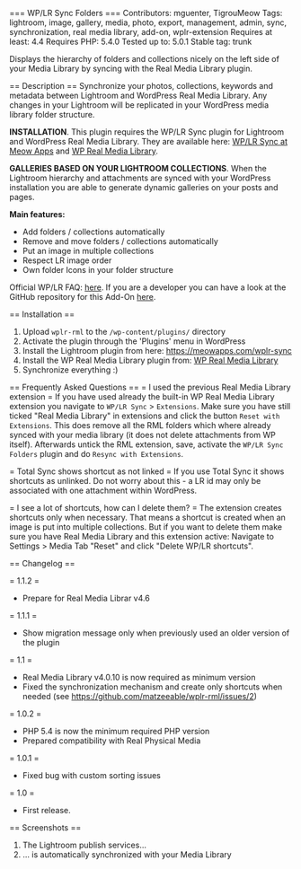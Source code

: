 === WP/LR Sync Folders ===
Contributors: mguenter, TigrouMeow
Tags: lightroom, image, gallery, media, photo, export, management, admin, sync, synchronization, real media library, add-on, wplr-extension
Requires at least: 4.4
Requires PHP: 5.4.0
Tested up to: 5.0.1
Stable tag: trunk

Displays the hierarchy of folders and collections nicely on the left side of your Media Library by syncing with the Real Media Library plugin.

== Description ==
Synchronize your photos, collections, keywords and metadata between Lightroom and WordPress Real Media Library. Any changes in your Lightroom will be replicated in your WordPress media library folder structure.

**INSTALLATION**. This plugin requires the WP/LR Sync plugin for Lightroom and WordPress Real Media Library. They are available here: [WP/LR Sync at Meow Apps](https://meowapps.com/wplr-sync) and [WP Real Media Library](https://codecanyon.net/item/wordpress-real-media-library-media-categories-folders/13155134).

**GALLERIES BASED ON YOUR LIGHTROOM COLLECTIONS**. When the Lightroom hierarchy and attachments are synced with your WordPress installation you are able to generate dynamic galleries on your posts and pages.

**Main features:**
- Add folders / collections automatically
- Remove and move folders / collections automatically
- Put an image in multiple collections
- Respect LR image order
- Own folder Icons in your folder structure

Official WP/LR FAQ: [here](https://meowapps.com/wplr-sync/faq). If you are a developer you can have a look at the GitHub repository for this Add-On [here](https://github.com/matzeeable/wplr-rml).

== Installation ==

1. Upload `wplr-rml` to the `/wp-content/plugins/` directory
2. Activate the plugin through the 'Plugins' menu in WordPress
3. Install the Lightroom plugin from here: https://meowapps.com/wplr-sync
4. Install the WP Real Media Library plugin from: [WP Real Media Library](https://codecanyon.net/item/wordpress-real-media-library-media-categories-folders/13155134)
5. Synchronize everything :)

== Frequently Asked Questions ==
= I used the previous Real Media Library extension =
If you have used already the built-in WP Real Media Library extension you navigate to `WP/LR Sync` > `Extensions`. Make sure you have still ticked "Real Media Library" in extensions and click the button `Reset with Extensions`. This does remove all the RML folders which where already synced with your media library (it does not delete attachments from WP itself). Afterwards untick the RML extension, save, activate the `WP/LR Sync Folders` plugin and do `Resync with Extensions`.

= Total Sync shows shortcut as not linked =
If you use Total Sync it shows shortcuts as unlinked. Do not worry about this - a LR id may only be associated with one attachment within WordPress.

= I see a lot of shortcuts, how can I delete them? =
The extension creates shortcuts only when necessary. That means a shortcut is created when an image is put into multiple collections. But if you want to delete them make sure you have Real Media Library and this extension active: Navigate to Settings > Media Tab "Reset" and click "Delete WP/LR shortcuts".

== Changelog ==

= 1.1.2 =
* Prepare for Real Media Librar v4.6

= 1.1.1 =
* Show migration message only when previously used an older version of the plugin

= 1.1 =
* Real Media Library v4.0.10 is now required as minimum version
* Fixed the synchronization mechanism and create only shortcuts when needed (see https://github.com/matzeeable/wplr-rml/issues/2)

= 1.0.2 =
* PHP 5.4 is now the minimum required PHP version
* Prepared compatibility with Real Physical Media

= 1.0.1 =
* Fixed bug with custom sorting issues

= 1.0 =
* First release.

== Screenshots ==
1. The Lightroom publish services...
2. ... is automatically synchronized with your Media Library